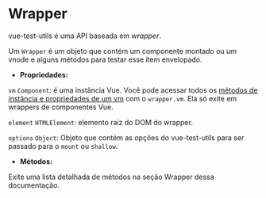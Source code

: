 # Wrapper

vue-test-utils é uma API baseada em *wrapper*.

Um `Wrapper` é um objeto que contém um componente montado ou um vnode e alguns métodos para testar esse item envelopado.

- **Propriedades:**

`vm` `Component`: é uma instância Vue. Você pode acessar todos os [métodos de instância e propriedades de um vm](https://vuejs.org/v2/api/#Instance-Properties) com o `wrapper.vm`. Ela só exite em wrappers de componentes Vue.

`element` `HTMLElement`: elemento raiz do DOM do wrapper.

`options` `Object`: Objeto que contém as opções do vue-test-utils para ser passado para o `mount` ou `shallow`.

- **Métodos:**

Exite uma lista detalhada de métodos na seção Wrapper dessa documentação.
